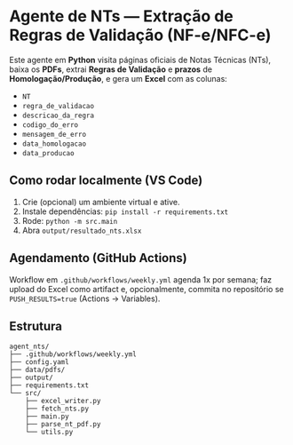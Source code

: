 # Agente de NTs — Extração de Regras de Validação (NF-e/NFC-e)

Este agente em **Python** visita páginas oficiais de Notas Técnicas (NTs), baixa os **PDFs**, extrai **Regras de Validação** e **prazos** de **Homologação/Produção**, e gera um **Excel** com as colunas:

- `NT`
- `regra_de_validacao`
- `descricao_da_regra`
- `codigo_do_erro`
- `mensagem_de_erro`
- `data_homologacao`
- `data_producao`

## Como rodar localmente (VS Code)

1. Crie (opcional) um ambiente virtual e ative.
2. Instale dependências: `pip install -r requirements.txt`
3. Rode: `python -m src.main`
4. Abra `output/resultado_nts.xlsx`

## Agendamento (GitHub Actions)
Workflow em `.github/workflows/weekly.yml` agenda 1x por semana; faz upload do Excel como artifact e, opcionalmente, commita no repositório se `PUSH_RESULTS=true` (Actions → Variables).

## Estrutura
```
agent_nts/
├── .github/workflows/weekly.yml
├── config.yaml
├── data/pdfs/
├── output/
├── requirements.txt
└── src/
    ├── excel_writer.py
    ├── fetch_nts.py
    ├── main.py
    ├── parse_nt_pdf.py
    └── utils.py
```
